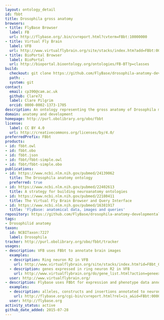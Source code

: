 ```yaml
---
layout: ontology_detail
id: fbbt
title: Drosophila gross anatomy
browsers:
- title: FlyBase Browser
  label: FB
  url: http://flybase.org/.bin/cvreport.html?cvterm=FBbt:10000000
- title: Virtual Fly Brain
  label: VFB
  url: http://www.virtualflybrain.org/site/stacks/index.htm?add=FBbt:00007401
- title: BioPortal Browser
  label: BioPortal
  url: http://bioportal.bioontology.org/ontologies/FB-BT?p=classes
build:
  checkout: git clone https://github.com/FlyBase/drosophila-anatomy-developmental-ontology.git
  path: .
  system: git
contact:
  email: cp390@cam.ac.uk
  github: Clare72
  label: Clare Pilgrim
  orcid: 0000-0002-1373-1705
description: An ontology representing the gross anatomy of Drosophila melanogaster.
domain: anatomy and development
homepage: http://purl.obolibrary.org/obo/fbbt
license:
  label: CC BY 4.0
  url: http://creativecommons.org/licenses/by/4.0/
preferredPrefix: FBbt
products:
- id: fbbt.owl
- id: fbbt.obo
- id: fbbt.json
- id: fbbt/fbbt-simple.owl
- id: fbbt/fbbt-simple.obo
publications:
- id: https://www.ncbi.nlm.nih.gov/pubmed/24139062
  title: The Drosophila anatomy ontology
  preferred: true
- id: https://www.ncbi.nlm.nih.gov/pubmed/22402613
  title: A strategy for building neuroanatomy ontologies
- id: https://www.ncbi.nlm.nih.gov/pubmed/22180411
  title: The Virtual Fly Brain Browser and Query Interface
- id: https://www.ncbi.nlm.nih.gov/pubmed/16381917
  title: 'FlyBase: anatomical data, images and queries'
repository: https://github.com/FlyBase/drosophila-anatomy-developmental-ontology
tags:
- Drosophilid anatomy
taxon:
  id: NCBITaxon:7227
  label: Drosophila
tracker: http://purl.obolibrary.org/obo/fbbt/tracker
usages:
- description: VFB uses FBbt to annotate brain images
  examples:
  - description: Ring neuron R2 in VFB
    url: http://www.virtualflybrain.org/site/stacks/index.htm?id=FBbt_00003651
  - description: genes expressed in ring neuron R2 in VFB
    url: http://www.virtualflybrain.org/do/gene_list.html?action=geneex&id=FBbt:00003651
  user: http://www.virtualflybrain.org/
- description: Flybase uses FBbt for expression and phenotype data annotation in Drosophila
  examples:
  - description: alleles, constructs and insertions annotated to neuron in FlyBase
    url: http://flybase.org/cgi-bin/cvreport.html?rel=is_a&id=FBbt:00005106
  user: http://flybase.org
activity_status: active
github_date_added: 2015-07-28
---
```

